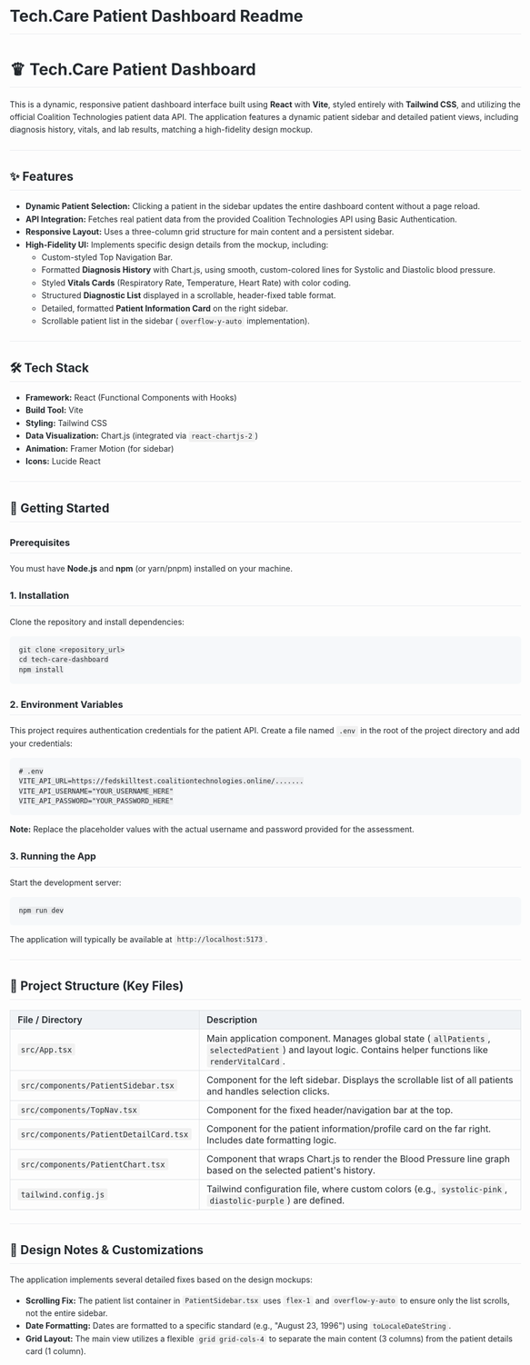 # Tech.Care Patient Dashboard Readme</title>
  <style>
        body { font-family: -apple-system, BlinkMacSystemFont, "Segoe UI", Roboto, Helvetica, Arial, sans-serif; line-height: 1.6; max-width: 900px; margin: 0 auto; padding: 20px; color: #24292e; }
        h1, h2, h3 { border-bottom: 1px solid #eaecef; padding-bottom: 0.3em; }
        h1 { font-size: 2em; }
        h2 { font-size: 1.5em; }
        code { background-color: rgba(27,31,35,.05); padding: 0.2em 0.4em; border-radius: 3px; }
        pre { background-color: #f6f8fa; padding: 16px; overflow: auto; line-height: 1.45; border-radius: 6px; }
        table { border-collapse: collapse; width: 100%; margin-bottom: 16px; }
        th, td { padding: 6px 13px; border: 1px solid #dfe2e5; }
        th { background-color: #f0f3f6; font-weight: 600; text-align: left; }
        hr { border: 0; height: 1px; background: #eaecef; margin: 24px 0; }
        ul, ol { padding-left: 2em; }
    </style>


  <h1>&#129537; Tech.Care Patient Dashboard</h1>
    <p>This is a dynamic, responsive patient dashboard interface built using <strong>React</strong> with <strong>Vite</strong>, styled entirely with <strong>Tailwind CSS</strong>, and utilizing the official Coalition Technologies patient data API. The application features a dynamic patient sidebar and detailed patient views, including diagnosis history, vitals, and lab results, matching a high-fidelity design mockup.</p>

  <hr>

  <h2>✨ Features</h2>
  <ul>
        <li><strong>Dynamic Patient Selection:</strong> Clicking a patient in the sidebar updates the entire dashboard content without a page reload.</li>
        <li><strong>API Integration:</strong> Fetches real patient data from the provided Coalition Technologies API using Basic Authentication.</li>
        <li><strong>Responsive Layout:</strong> Uses a three-column grid structure for main content and a persistent sidebar.</li>
        <li><strong>High-Fidelity UI:</strong> Implements specific design details from the mockup, including:
            <ul>
                <li>Custom-styled Top Navigation Bar.</li>
                <li>Formatted <strong>Diagnosis History</strong> with Chart.js, using smooth, custom-colored lines for Systolic and Diastolic blood pressure.</li>
                <li>Styled <strong>Vitals Cards</strong> (Respiratory Rate, Temperature, Heart Rate) with color coding.</li>
                <li>Structured <strong>Diagnostic List</strong> displayed in a scrollable, header-fixed table format.</li>
                <li>Detailed, formatted <strong>Patient Information Card</strong> on the right sidebar.</li>
                <li>Scrollable patient list in the sidebar (<code>overflow-y-auto</code> implementation).</li>
            </ul>
        </li>
    </ul>

  <hr>

  <h2>🛠️ Tech Stack</h2>
    <ul>
        <li><strong>Framework:</strong> React (Functional Components with Hooks)</li>
        <li><strong>Build Tool:</strong> Vite</li>
        <li><strong>Styling:</strong> Tailwind CSS</li>
        <li><strong>Data Visualization:</strong> Chart.js (integrated via <code>react-chartjs-2</code>)</li>
        <li><strong>Animation:</strong> Framer Motion (for sidebar)</li>
        <li><strong>Icons:</strong> Lucide React</li>
    </ul>

  <hr>

  <h2>🚀 Getting Started</h2>

  <h3>Prerequisites</h3>
    <p>You must have <strong>Node.js</strong> and <strong>npm</strong> (or yarn/pnpm) installed on your machine.</p>

  <h3>1. Installation</h3>
    <p>Clone the repository and install dependencies:</p>
    <pre><code>git clone &lt;repository_url&gt;
cd tech-care-dashboard
npm install
</code></pre>

  <h3>2. Environment Variables</h3>
    <p>This project requires authentication credentials for the patient API. Create a file named <code>.env</code> in the root of the project directory and add your credentials:</p>
    <pre><code># .env
VITE_API_URL=https://fedskilltest.coalitiontechnologies.online/.......
VITE_API_USERNAME="YOUR_USERNAME_HERE"
VITE_API_PASSWORD="YOUR_PASSWORD_HERE"
</code></pre>
    <p><strong>Note:</strong> Replace the placeholder values with the actual username and password provided for the assessment.</p>

  <h3>3. Running the App</h3>
    <p>Start the development server:</p>
    <pre><code>npm run dev
</code></pre>
    <p>The application will typically be available at <code>http://localhost:5173</code>.</p>

  <hr>

  <h2>📂 Project Structure (Key Files)</h2>

  <table>
        <thead>
  <tr>
                <th>File / Directory</th>
                <th>Description</th>
  </tr>
  </thead>
  <tbody>
  <tr>
                <td><code>src/App.tsx</code></td>
                <td>Main application component. Manages global state (<code>allPatients</code>, <code>selectedPatient</code>) and layout logic. Contains helper functions like <code>renderVitalCard</code>.</td>
  </tr>
  <tr>
                <td><code>src/components/PatientSidebar.tsx</code></td>
                <td>Component for the left sidebar. Displays the scrollable list of all patients and handles selection clicks.</td>
  </tr>
  <tr>
                <td><code>src/components/TopNav.tsx</code></td>
                <td>Component for the fixed header/navigation bar at the top.</td>
  </tr>
  <tr>
                <td><code>src/components/PatientDetailCard.tsx</code></td>
                <td>Component for the patient information/profile card on the far right. Includes date formatting logic.</td>
  </tr>
  <tr>
                <td><code>src/components/PatientChart.tsx</code></td>
                <td>Component that wraps Chart.js to render the Blood Pressure line graph based on the selected patient's history.</td>
  </tr>
  <tr>
                <td><code>tailwind.config.js</code></td>
                <td>Tailwind configuration file, where custom colors (e.g., <code>systolic-pink</code>, <code>diastolic-purple</code>) are defined.</td>
  </tr>
  </tbody>
  </table>

  <hr>

  <h2>&#127912; Design Notes &amp; Customizations</h2>
  <p>The application implements several detailed fixes based on the design mockups:</p>
  <ul>
        <li><strong>Scrolling Fix:</strong> The patient list container in <code>PatientSidebar.tsx</code> uses <code>flex-1</code> and <code>overflow-y-auto</code> to ensure only the list scrolls, not the entire sidebar.</li>
        <li><strong>Date Formatting:</strong> Dates are formatted to a specific standard (e.g., "August 23, 1996") using <code>toLocaleDateString</code>.</li>
        <li><strong>Grid Layout:</strong> The main view utilizes a flexible <code>grid grid-cols-4</code> to separate the main content (3 columns) from the patient details card (1 column).</li>
    </ul>

